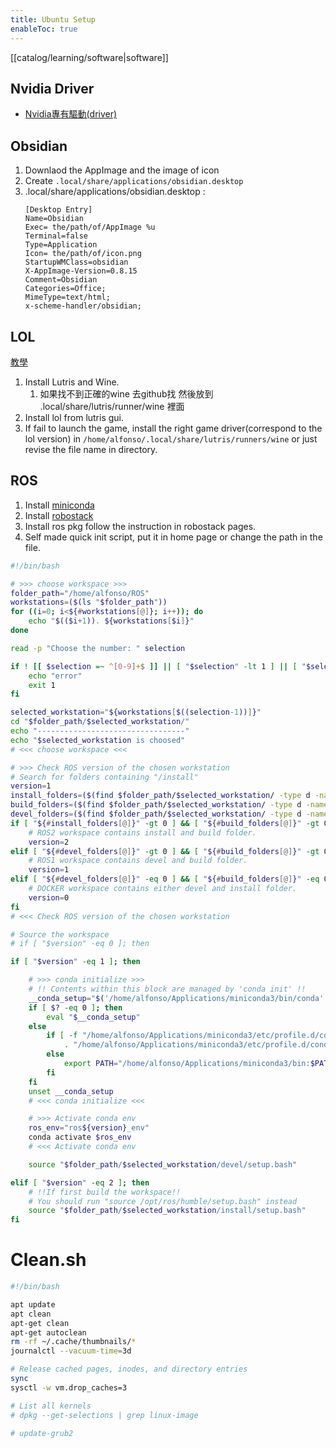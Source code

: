 ```yaml
---
title: Ubuntu Setup
enableToc: true
---
```

[[catalog/learning/software|software]]

## Nvidia Driver
- [Nvidia專有驅動(driver)](https://ivonblog.com/posts/ubuntu-install-nvidia-drivers/#contents:1-%E5%AE%89%E8%A3%9Dnvidia%E5%B0%88%E6%9C%89%E9%A9%85%E5%8B%95)

## Obsidian
1. Downlaod the AppImage and the image of icon
2. Create ```.local/share/applications/obsidian.desktop```
3. .local/share/applications/obsidian.desktop :
	```
	[Desktop Entry] 
	Name=Obsidian 
	Exec= the/path/of/AppImage %u 
	Terminal=false 
	Type=Application 
	Icon= the/path/of/icon.png
	StartupWMClass=obsidian 
	X-AppImage-Version=0.8.15 
	Comment=Obsidian 
	Categories=Office; 
	MimeType=text/html;
	x-scheme-handler/obsidian;
	```

## LOL
[教學](https://www.youtube.com/watch?v=h4pKERVS-Iw)
1. Install Lutris and Wine.
	1. 如果找不到正確的wine 去github找 然後放到 .local/share/lutris/runner/wine 裡面
2. Install lol from lutris gui.
3. If fail to launch the game, install the right game driver(correspond to the lol version) in 
```/home/alfonso/.local/share/lutris/runners/wine``` or just revise the file name in directory.

## ROS
1. Install [miniconda](https://docs.conda.io/en/latest/miniconda.html)
2. Install [robostack](https://robostack.github.io/index.html)
3. Install ros pkg follow the instruction in robostack pages.
4. Self made quick init script, put it in home page or change the path in the file.
```bash
#!/bin/bash

# >>> choose workspace >>>
folder_path="/home/alfonso/ROS"
workstations=($(ls "$folder_path"))
for ((i=0; i<${#workstations[@]}; i++)); do
    echo "$(($i+1)). ${workstations[$i]}"
done

read -p "Choose the number: " selection

if ! [[ $selection =~ ^[0-9]+$ ]] || [ "$selection" -lt 1 ] || [ "$selection" -gt "${#workstations[@]}" ]; then
    echo "error"
    exit 1
fi

selected_workstation="${workstations[$((selection-1))]}"
cd "$folder_path/$selected_workstation/"
echo "---------------------------------"
echo "$selected_workstation is choosed"
# <<< choose workspace <<<

# >>> Check ROS version of the chosen workstation
# Search for folders containing "/install"
version=1
install_folders=($(find $folder_path/$selected_workstation/ -type d -name "install"))
build_folders=($(find $folder_path/$selected_workstation/ -type d -name "build"))
devel_folders=($(find $folder_path/$selected_workstation/ -type d -name "build"))
if [ "${#install_folders[@]}" -gt 0 ] && [ "${#build_folders[@]}" -gt 0 ]; then 
    # ROS2 workspace contains install and build folder.
    version=2
elif [ "${#devel_folders[@]}" -gt 0 ] && [ "${#build_folders[@]}" -gt 0 ]; then 
    # ROS1 workspace contains devel and build folder.
    version=1
elif [ "${#devel_folders[@]}" -eq 0 ] && [ "${#build_folders[@]}" -eq 0 ]; then
    # DOCKER workspace contains either devel and install folder.
    version=0 
fi
# <<< Check ROS version of the chosen workstation

# Source the workspace
# if [ "$version" -eq 0 ]; then

if [ "$version" -eq 1 ]; then

    # >>> conda initialize >>>
    # !! Contents within this block are managed by 'conda init' !!
    __conda_setup="$('/home/alfonso/Applications/miniconda3/bin/conda' 'shell.bash' 'hook' 2> /dev/null)"
    if [ $? -eq 0 ]; then
        eval "$__conda_setup"
    else
        if [ -f "/home/alfonso/Applications/miniconda3/etc/profile.d/conda.sh" ]; then
            . "/home/alfonso/Applications/miniconda3/etc/profile.d/conda.sh"
        else
            export PATH="/home/alfonso/Applications/miniconda3/bin:$PATH"
        fi
    fi
    unset __conda_setup
    # <<< conda initialize <<<

    # >>> Activate conda env
    ros_env="ros${version}_env"
    conda activate $ros_env
    # <<< Activate conda env 

    source "$folder_path/$selected_workstation/devel/setup.bash"

elif [ "$version" -eq 2 ]; then
    # !!If first build the workspace!!
    # You should run "source /opt/ros/humble/setup.bash" instead
    source "$folder_path/$selected_workstation/install/setup.bash"
fi
```

# Clean.sh
```bash
#!/bin/bash

apt update
apt clean
apt-get clean
apt-get autoclean
rm -rf ~/.cache/thumbnails/*
journalctl --vacuum-time=3d

# Release cached pages, inodes, and directory entries  
sync
sysctl -w vm.drop_caches=3

# List all kernels
# dpkg --get-selections | grep linux-image

# update-grub2
```